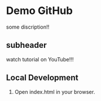 # Demo GitHub

some discription!!

## subheader

watch tutorial on YouTube!!!

## Local Development

1. Open index.html in your browser.
